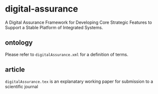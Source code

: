 # digital-assurance
A Digital Assurance Framework for Developing Core Strategic Features to Support a Stable Platform of Integrated Systems.

## ontology
Please refer to `digitalAssurance.xml` for a definition of terms.

## article
`digitalAssurance.tex` is an explanatary working paper for submission to a scientific journal

